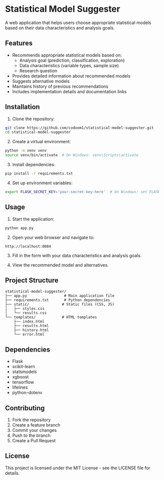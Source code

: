 # Statistical Model Suggester

A web application that helps users choose appropriate statistical models based on their data characteristics and analysis goals.

## Features

- Recommends appropriate statistical models based on:
  - Analysis goal (prediction, classification, exploration)
  - Data characteristics (variable types, sample size)
  - Research question
- Provides detailed information about recommended models
- Suggests alternative models
- Maintains history of previous recommendations
- Includes implementation details and documentation links

## Installation

1. Clone the repository:
```bash
git clone https://github.com/codoom1/statistical-model-suggester.git
cd statistical-model-suggester
```

2. Create a virtual environment:
```bash
python -m venv venv
source venv/bin/activate  # On Windows: venv\Scripts\activate
```

3. Install dependencies:
```bash
pip install -r requirements.txt
```

4. Set up environment variables:
```bash
export FLASK_SECRET_KEY='your-secret-key-here'  # On Windows: set FLASK_SECRET_KEY=your-secret-key-here
```

## Usage

1. Start the application:
```bash
python app.py
```

2. Open your web browser and navigate to:
```
http://localhost:8084
```

3. Fill in the form with your data characteristics and analysis goals.

4. View the recommended model and alternatives.

## Project Structure

```
statistical-model-suggester/
├── app.py                 # Main application file
├── requirements.txt       # Python dependencies
├── static/               # Static files (CSS, JS)
│   ├── styles.css
│   └── results.css
└── templates/            # HTML templates
    ├── index.html
    ├── results.html
    ├── history.html
    └── error.html
```

## Dependencies

- Flask
- scikit-learn
- statsmodels
- xgboost
- tensorflow
- lifelines
- python-dotenv

## Contributing

1. Fork the repository
2. Create a feature branch
3. Commit your changes
4. Push to the branch
5. Create a Pull Request

## License

This project is licensed under the MIT License - see the LICENSE file for details. 
